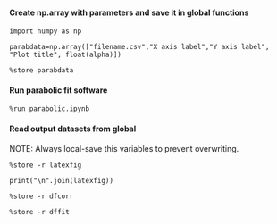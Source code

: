 #### Create np.array with parameters and save it in global functions

``` import numpy as np ```

``` parabdata=np.array(["filename.csv","X axis label","Y axis label", "Plot title", float(alpha)]) ```

``` %store parabdata ```

#### Run parabolic fit software

``` %run parabolic.ipynb ```

#### Read output datasets from global

NOTE: Always local-save this variables to prevent overwriting.

``` %store -r latexfig ```

``` print("\n".join(latexfig)) ```

``` %store -r dfcorr ```

``` %store -r dffit ```
